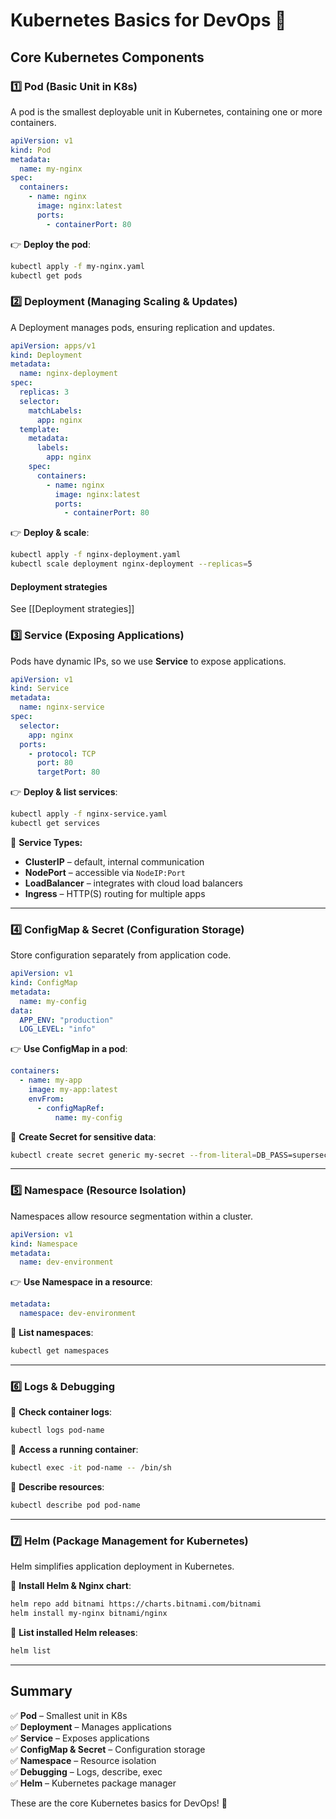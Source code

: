# Kubernetes Basics for DevOps 🚀

## **Core Kubernetes Components**

### **1️⃣ Pod (Basic Unit in K8s)**

A pod is the smallest deployable unit in Kubernetes, containing one or more containers.

```yaml
apiVersion: v1
kind: Pod
metadata:
  name: my-nginx
spec:
  containers:
    - name: nginx
      image: nginx:latest
      ports:
        - containerPort: 80
```

👉 **Deploy the pod**:

```sh
kubectl apply -f my-nginx.yaml
kubectl get pods
```
### **2️⃣ Deployment (Managing Scaling & Updates)**

A Deployment manages pods, ensuring replication and updates.

```yaml
apiVersion: apps/v1
kind: Deployment
metadata:
  name: nginx-deployment
spec:
  replicas: 3
  selector:
    matchLabels:
      app: nginx
  template:
    metadata:
      labels:
        app: nginx
    spec:
      containers:
        - name: nginx
          image: nginx:latest
          ports:
            - containerPort: 80
```

👉 **Deploy & scale**:

```sh
kubectl apply -f nginx-deployment.yaml
kubectl scale deployment nginx-deployment --replicas=5
```

#### Deployment strategies

See [[Deployment strategies]]

### **3️⃣ Service (Exposing Applications)**

Pods have dynamic IPs, so we use **Service** to expose applications.

```yaml
apiVersion: v1
kind: Service
metadata:
  name: nginx-service
spec:
  selector:
    app: nginx
  ports:
    - protocol: TCP
      port: 80
      targetPort: 80
```

👉 **Deploy & list services**:

```sh
kubectl apply -f nginx-service.yaml
kubectl get services
```

🔹 **Service Types:**

- **ClusterIP** – default, internal communication
- **NodePort** – accessible via `NodeIP:Port`
- **LoadBalancer** – integrates with cloud load balancers
- **Ingress** – HTTP(S) routing for multiple apps

---

### **4️⃣ ConfigMap & Secret (Configuration Storage)**

Store configuration separately from application code.

```yaml
apiVersion: v1
kind: ConfigMap
metadata:
  name: my-config
data:
  APP_ENV: "production"
  LOG_LEVEL: "info"
```

👉 **Use ConfigMap in a pod**:

```yaml
containers:
  - name: my-app
    image: my-app:latest
    envFrom:
      - configMapRef:
          name: my-config
```

📌 **Create Secret for sensitive data**:

```sh
kubectl create secret generic my-secret --from-literal=DB_PASS=supersecret
```

---

### **5️⃣ Namespace (Resource Isolation)**

Namespaces allow resource segmentation within a cluster.

```yaml
apiVersion: v1
kind: Namespace
metadata:
  name: dev-environment
```

👉 **Use Namespace in a resource**:

```yaml
metadata:
  namespace: dev-environment
```

📌 **List namespaces**:

```sh
kubectl get namespaces
```

---

### **6️⃣ Logs & Debugging**

📌 **Check container logs**:

```sh
kubectl logs pod-name
```

📌 **Access a running container**:

```sh
kubectl exec -it pod-name -- /bin/sh
```

📌 **Describe resources**:

```sh
kubectl describe pod pod-name
```

---

### **7️⃣ Helm (Package Management for Kubernetes)**

Helm simplifies application deployment in Kubernetes.

📌 **Install Helm & Nginx chart**:

```sh
helm repo add bitnami https://charts.bitnami.com/bitnami
helm install my-nginx bitnami/nginx
```

📌 **List installed Helm releases**:

```sh
helm list
```

---

## **Summary**

✅ **Pod** – Smallest unit in K8s  
✅ **Deployment** – Manages applications  
✅ **Service** – Exposes applications  
✅ **ConfigMap & Secret** – Configuration storage  
✅ **Namespace** – Resource isolation  
✅ **Debugging** – Logs, describe, exec  
✅ **Helm** – Kubernetes package manager

These are the core Kubernetes basics for DevOps! 🚀
